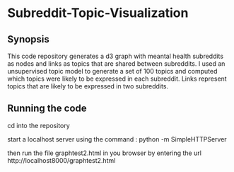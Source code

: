 # Subreddit-Topic-Visualization

## Synopsis 
This code repository generates a d3 graph with meantal health subreddits as nodes and links as topics that are shared between subreddits. I used an unsupervised topic model to generate a set of 100 topics and computed which topics were likely to be expressed in each subreddit. Links represent topics that are likely to be expressed in two subreddits. 

## Running the code

cd into the repository

start a localhost server using the command : python -m SimpleHTTPServer

then run the file graphtest2.html in you browser by entering the url http://localhost8000/graphtest2.html
  
